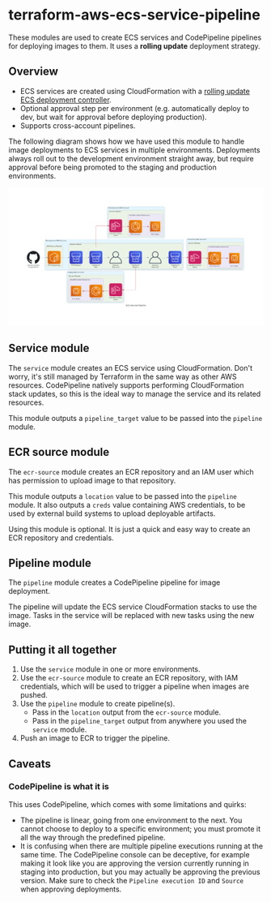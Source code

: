 # terraform-aws-ecs-service-pipeline

These modules are used to create ECS services and CodePipeline pipelines for deploying images to them. It uses a **rolling update** deployment strategy.

## Overview

* ECS services are created using CloudFormation with a [rolling update ECS deployment controller](https://docs.aws.amazon.com/AmazonECS/latest/developerguide/deployment-type-ecs.html).
* Optional approval step per environment (e.g. automatically deploy to dev, but wait for approval before deploying production).
* Supports cross-account pipelines.

The following diagram shows how we have used this module to handle image deployments to ECS services in multiple environments. Deployments always roll out to the development environment straight away, but require approval before being promoted to the staging and production environments.

![Diagram](diagram.png?raw=true)

## Service module

The `service` module creates an ECS service using CloudFormation. Don't worry, it's still managed by Terraform  in the same way as other AWS resources. CodePipeline natively supports performing CloudFormation stack updates, so this is the ideal way to manage the service and its related resources.

This module outputs a `pipeline_target` value to be passed into the `pipeline` module.

## ECR source module

The `ecr-source` module creates an ECR repository and an IAM user which has permission to upload image to that repository.

This module outputs a `location` value to be passed into the `pipeline` module. It also outputs a `creds` value containing AWS credentials, to be used by external build systems to upload deployable artifacts.

Using this module is optional. It is just a quick and easy way to create an ECR repository and credentials.

## Pipeline module

The `pipeline` module creates a CodePipeline pipeline for image deployment.

The pipeline will update the ECS service CloudFormation stacks to use the image. Tasks in the service will be replaced with new tasks using the new image.

## Putting it all together

1. Use the `service` module in one or more environments.
2. Use the `ecr-source` module to create an ECR repository, with IAM credentials, which will be used to trigger a pipeline when images are pushed.
3. Use the `pipeline` module to create pipeline(s).
    * Pass in the `location` output from the `ecr-source` module.
    * Pass in the `pipeline_target` output from anywhere you used the `service` module.
4. Push an image to ECR to trigger the pipeline.

## Caveats

### CodePipeline is what it is

This uses CodePipeline, which comes with some limitations and quirks:

* The pipeline is linear, going from one environment to the next. You cannot choose to deploy to a specific environment; you must promote it all the way through the predefined pipeline.
* It is confusing when there are multiple pipeline executions running at the same time. The CodePipeline console can be deceptive, for example making it look like you are approving the version currently running in staging into production, but you may actually be approving the previous version. Make sure to check the `Pipeline execution ID` and `Source` when approving deployments.
